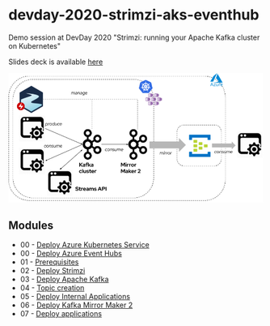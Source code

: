 # devday-2020-strimzi-aks-eventhub

Demo session at DevDay 2020 "Strimzi: running your Apache Kafka cluster on Kubernetes"

Slides deck is available [here](https://www2.slideshare.net/paolopat/strimzi-running-your-apache-kafka-cluster-on-kubernetes)

![Kafka Mirror Maker2 to Event Hub](images/streams_mm2_eh.png)

## Modules

* 00 - [Deploy Azure Kubernetes Service](00-deploy-aks.md)
* 00 - [Deploy Azure Event Hubs](00-deploy-eh.md)
* 01 - [Prerequisites](01-prerequisites.md)
* 02 - [Deploy Strimzi](02-deploy-strimzi.md)
* 03 - [Deploy Apache Kafka](03-deploy-kafka.md)
* 04 - [Topic creation](04-topics-creation.md)
* 05 - [Deploy Internal Applications](05-deploy-internal-applications.md)
* 06 - [Deploy Kafka Mirror Maker 2](06-deploy-mm2.md)
* 07 - [Deploy applications](07-deploy-streams-eh-applications.md)